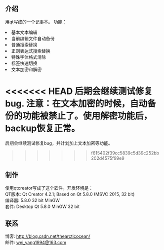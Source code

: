 ## 介绍
用qt写成的一个记事本。
功能：
<li>基本文本编辑
<li>当前编辑文件自动备份
<li>普通搜索替换
<li>正则表达式搜索替换
<li>特殊字体格式清除
<li>标签快速切换
<li>文本加密和解密

<<<<<<< HEAD
后期会继续测试修复bug. 
注意：在文本加密的时候，自动备份的功能被禁止了。使用解密功能后，backup恢复正常。
=======
后期会继续测试修复bug，并计划加上文本加密等功能。
>>>>>>> f615402f39cc5839c5d39c252bb202d4575f99e9

## 制作
使用qtcreator写成了这个软件。开发环境是：  
QT版本: Qt Creator 4.2.1; Based on Qt 5.8.0 (MSVC 2015, 32 bit)  
编译器: 5.8.0 32 bit MinGW  
套件: Desktop Qt 5.8.0 MinGW 32 bit  

## 联系
博客: http://blog.csdn.net/thearcticocean/  
邮件: wei_yang1994@163.com  
